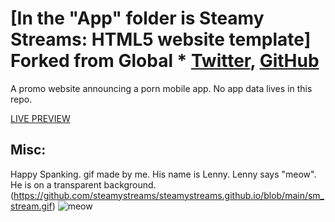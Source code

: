 # [In the "App" folder is Steamy Streams: HTML5 website template] Forked from Global *  [Twitter](https://twitter.com/BuckyMaler), [GitHub](https://github.com/BuckyMaler)


A promo website announcing a porn mobile app. No app data lives in this repo.


[LIVE PREVIEW](https://mywetpuss.com/app/index.html)

## Misc:
Happy Spanking.
gif made by me. His name is Lenny. Lenny says "meow". He is on a transparent background.
(https://github.com/steamystreams/steamystreams.github.io/blob/main/sm_stream.gif)
![meow](https://github.com/steamystreams/steamystreams.github.io/blob/main/scroll_cat2.gif)
